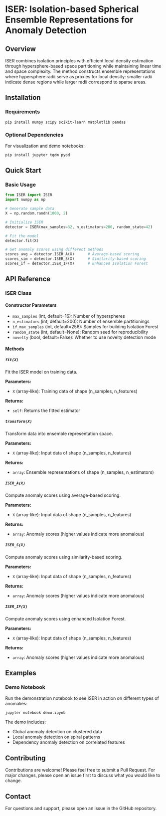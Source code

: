 # ISER: Isolation-based Spherical Ensemble Representations for Anomaly Detection


## Overview

ISER combines isolation principles with efficient local density estimation through hypersphere-based space partitioning while maintaining linear time and space complexity. The method constructs ensemble representations where hypersphere radii serve as proxies for local density: smaller radii indicate dense regions while larger radii correspond to sparse areas.

## Installation

### Requirements

```bash
pip install numpy scipy scikit-learn matplotlib pandas
```

### Optional Dependencies

For visualization and demo notebooks:
```bash
pip install jupyter tqdm pyod
```

## Quick Start

### Basic Usage

```python
from ISER import ISER
import numpy as np

# Generate sample data
X = np.random.randn(1000, 2)

# Initialize ISER
detector = ISER(max_samples=32, n_estimators=200, random_state=42)

# Fit the model
detector.fit(X)

# Get anomaly scores using different methods
scores_avg = detector.ISER_A(X)      # Average-based scoring
scores_sim = detector.ISER_S(X)      # Similarity-based scoring
scores_if = detector.ISER_IF(X)      # Enhanced Isolation Forest
```

## API Reference

### ISER Class

#### Constructor Parameters

- `max_samples` (int, default=16): Number of hyperspheres
- `n_estimators` (int, default=200): Number of ensemble partitionings
- `if_max_samples` (int, default=256): Samples for building Isolation Forest
- `random_state` (int, default=None): Random seed for reproducibility
- `novelty` (bool, default=False): Whether to use novelty detection mode

#### Methods

##### `fit(X)`
Fit the ISER model on training data.

**Parameters:**
- `X` (array-like): Training data of shape (n_samples, n_features)

**Returns:**
- `self`: Returns the fitted estimator

##### `transform(X)`
Transform data into ensemble representation space.

**Parameters:**
- `X` (array-like): Input data of shape (n_samples, n_features)

**Returns:**
- `array`: Ensemble representations of shape (n_samples, n_estimators)

##### `ISER_A(X)`
Compute anomaly scores using average-based scoring.

**Parameters:**
- `X` (array-like): Input data of shape (n_samples, n_features)

**Returns:**
- `array`: Anomaly scores (higher values indicate more anomalous)

##### `ISER_S(X)`
Compute anomaly scores using similarity-based scoring.

**Parameters:**
- `X` (array-like): Input data of shape (n_samples, n_features)

**Returns:**
- `array`: Anomaly scores (higher values indicate more anomalous)

##### `ISER_IF(X)`
Compute anomaly scores using enhanced Isolation Forest.

**Parameters:**
- `X` (array-like): Input data of shape (n_samples, n_features)

**Returns:**
- `array`: Anomaly scores (higher values indicate more anomalous)

## Examples

### Demo Notebook

Run the demonstration notebook to see ISER in action on different types of anomalies:

```bash
jupyter notebook demo.ipynb
```

The demo includes:
- Global anomaly detection on clustered data
- Local anomaly detection on spiral patterns  
- Dependency anomaly detection on correlated features



## Contributing

Contributions are welcome! Please feel free to submit a Pull Request. For major changes, please open an issue first to discuss what you would like to change.

## Contact

For questions and support, please open an issue in the GitHub repository.
